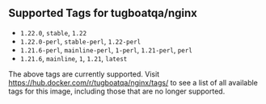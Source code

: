 ## Supported Tags for tugboatqa/nginx

* `1.22.0`, `stable`, `1.22`
* `1.22.0-perl`, `stable-perl`, `1.22-perl`
* `1.21.6-perl`, `mainline-perl`, `1-perl`, `1.21-perl`, `perl`
* `1.21.6`, `mainline`, `1`, `1.21`, `latest`

The above tags are currently supported. Visit https://hub.docker.com/r/tugboatqa/nginx/tags/ to see a list of all available tags for this image, including those that are no longer supported.

